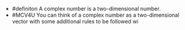 - #definiton A complex number is a two-dimensional number.
- #MCV4U You can think of a complex number as a two-dimensional vector with some additional rules to be followed wi